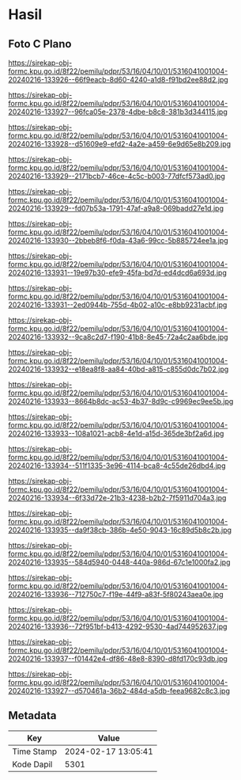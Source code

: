 # Hasil

## Foto C Plano

https://sirekap-obj-formc.kpu.go.id/8f22/pemilu/pdpr/53/16/04/10/01/5316041001004-20240216-133926--66f9eacb-8d60-4240-a1d8-f91bd2ee88d2.jpg

https://sirekap-obj-formc.kpu.go.id/8f22/pemilu/pdpr/53/16/04/10/01/5316041001004-20240216-133927--96fca05e-2378-4dbe-b8c8-381b3d344115.jpg

https://sirekap-obj-formc.kpu.go.id/8f22/pemilu/pdpr/53/16/04/10/01/5316041001004-20240216-133928--d51609e9-efd2-4a2e-a459-6e9d65e8b209.jpg

https://sirekap-obj-formc.kpu.go.id/8f22/pemilu/pdpr/53/16/04/10/01/5316041001004-20240216-133929--2171bcb7-46ce-4c5c-b003-77dfcf573ad0.jpg

https://sirekap-obj-formc.kpu.go.id/8f22/pemilu/pdpr/53/16/04/10/01/5316041001004-20240216-133929--fd07b53a-1791-47af-a9a8-069badd27e1d.jpg

https://sirekap-obj-formc.kpu.go.id/8f22/pemilu/pdpr/53/16/04/10/01/5316041001004-20240216-133930--2bbeb8f6-f0da-43a6-99cc-5b885724ee1a.jpg

https://sirekap-obj-formc.kpu.go.id/8f22/pemilu/pdpr/53/16/04/10/01/5316041001004-20240216-133931--19e97b30-efe9-45fa-bd7d-ed4dcd6a693d.jpg

https://sirekap-obj-formc.kpu.go.id/8f22/pemilu/pdpr/53/16/04/10/01/5316041001004-20240216-133931--2ed0944b-755d-4b02-a10c-e8bb9231acbf.jpg

https://sirekap-obj-formc.kpu.go.id/8f22/pemilu/pdpr/53/16/04/10/01/5316041001004-20240216-133932--9ca8c2d7-f190-41b8-8e45-72a4c2aa6bde.jpg

https://sirekap-obj-formc.kpu.go.id/8f22/pemilu/pdpr/53/16/04/10/01/5316041001004-20240216-133932--e18ea8f8-aa84-40bd-a815-c855d0dc7b02.jpg

https://sirekap-obj-formc.kpu.go.id/8f22/pemilu/pdpr/53/16/04/10/01/5316041001004-20240216-133933--8664b8dc-ac53-4b37-8d9c-c9969ec9ee5b.jpg

https://sirekap-obj-formc.kpu.go.id/8f22/pemilu/pdpr/53/16/04/10/01/5316041001004-20240216-133933--108a1021-acb8-4e1d-a15d-365de3bf2a6d.jpg

https://sirekap-obj-formc.kpu.go.id/8f22/pemilu/pdpr/53/16/04/10/01/5316041001004-20240216-133934--511f1335-3e96-4114-bca8-4c55de26dbd4.jpg

https://sirekap-obj-formc.kpu.go.id/8f22/pemilu/pdpr/53/16/04/10/01/5316041001004-20240216-133934--6f33d72e-21b3-4238-b2b2-7f5911d704a3.jpg

https://sirekap-obj-formc.kpu.go.id/8f22/pemilu/pdpr/53/16/04/10/01/5316041001004-20240216-133935--da9f38cb-386b-4e50-9043-16c89d5b8c2b.jpg

https://sirekap-obj-formc.kpu.go.id/8f22/pemilu/pdpr/53/16/04/10/01/5316041001004-20240216-133935--584d5940-0448-440a-986d-67c1e1000fa2.jpg

https://sirekap-obj-formc.kpu.go.id/8f22/pemilu/pdpr/53/16/04/10/01/5316041001004-20240216-133936--712750c7-f19e-44f9-a83f-5f80243aea0e.jpg

https://sirekap-obj-formc.kpu.go.id/8f22/pemilu/pdpr/53/16/04/10/01/5316041001004-20240216-133936--72f951bf-b413-4292-9530-4ad744952637.jpg

https://sirekap-obj-formc.kpu.go.id/8f22/pemilu/pdpr/53/16/04/10/01/5316041001004-20240216-133937--f01442e4-df86-48e8-8390-d8fd170c93db.jpg

https://sirekap-obj-formc.kpu.go.id/8f22/pemilu/pdpr/53/16/04/10/01/5316041001004-20240216-133927--d570461a-36b2-484d-a5db-feea9682c8c3.jpg


## Metadata

| Key        | Value               |
| ---------- | ------------------- |
| Time Stamp | 2024-02-17 13:05:41 |
| Kode Dapil | 5301                |




